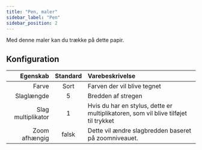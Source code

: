 ```yaml
---
title: "Pen, maler"
sidebar_label: "Pen"
sidebar_position: 2
---
```



Med denne maler kan du trække på dette papir.

## Konfiguration

|           Egenskab | Standard | Varebeskrivelse                                                                     |
| ------------------:|:--------:|:----------------------------------------------------------------------------------- |
|              Farve |   Sort   | Farven der vil blive tegnet                                                         |
|         Slaglængde |    5     | Bredden af stregen                                                                  |
| Slag multiplikator |    1     | Hvis du har en stylus, dette er multiplikatoren, som vil blive tilføjet til trykket |
|      Zoom afhængig |  falsk   | Dette vil ændre slagbredden baseret på zoomniveauet.                                |
